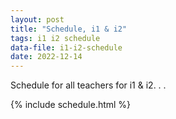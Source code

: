```yaml
---
layout: post
title: "Schedule, i1 & i2"
tags: i1 i2 schedule
data-file: i1-i2-schedule
date: 2022-12-14
---
```


Schedule for all teachers for i1 & i2. . .

{% include schedule.html %}
